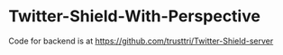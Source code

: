 # Twitter-Shield-With-Perspective

Code for backend is at https://github.com/trusttri/Twitter-Shield-server
